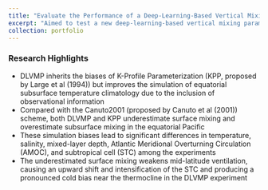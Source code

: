```yaml
---
title: "Evaluate the Performance of a Deep-Learning-Based Vertical Mixing Scheme in LICOM3.0"
excerpt: "Aimed to test a new deep-learning-based vertical mixing parameterization (DLVMP, proposed by Fang et al (2025)) integrated into the LICOM ocean model, and to compare it with traditional parameterization schemes in long-term climate simulations.<br/><img src='/images/Fig8_in_VMP.png' width='600' height='450' style='background-color:white; display:block; margin:0 auto;'>"
collection: portfolio
---
```


### Research Highlights
- DLVMP inherits the biases of K-Profile Parameterization (KPP, proposed by Large et al (1994)) but improves the simulation of equatorial subsurface temperature climatology due to the inclusion of observational information
- Compared with the Canuto2001 (proposed by Canuto et al (2001)) scheme, both DLVMP and KPP underestimate surface mixing and overestimate subsurface mixing in the equatorial Pacific
- These simulation biases lead to significant differences in temperature, salinity, mixed-layer depth, Atlantic Meridional Overturning Circulation (AMOC), and subtropical cell (STC) among the experiments
- The underestimated surface mixing weakens mid-latitude ventilation, causing an upward shift and intensification of the STC and producing a pronounced cold bias near the thermocline in the DLVMP experiment


